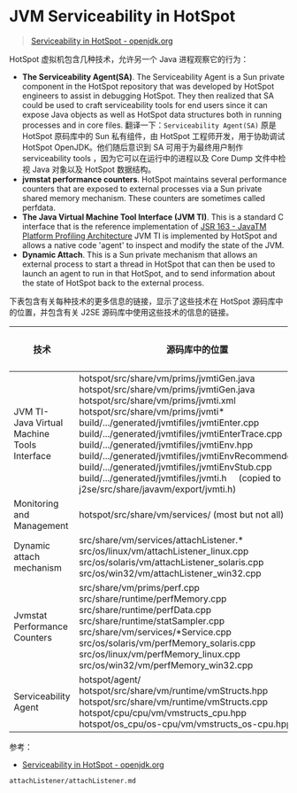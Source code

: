 # JVM Serviceability in HotSpot

> [Serviceability in HotSpot - openjdk.org](https://openjdk.org/groups/hotspot/docs/Serviceability.html)



HotSpot 虚拟机包含几种技术，允许另一个 Java 进程观察它的行为：

- **The Serviceability Agent(SA)**. The Serviceability Agent is a Sun private component in the HotSpot repository that was developed by HotSpot engineers to assist in debugging HotSpot. They then realized that SA could be used to craft serviceability tools for end users since it can expose Java objects as well as HotSpot data structures both in running processes and in core files.
  翻译一下：`Serviceability Agent(SA)` 原是 HotSpot 原码库中的 Sun 私有组件，由 HotSpot 工程师开发，用于协助调试 HotSpot OpenJDK。他们随后意识到 SA 可用于为最终用户制作 serviceability tools ，因为它可以在运行中的进程以及 Core Dump 文件中检视 Java 对象以及 HotSpot 数据结构。
- **jvmstat performance counters**. HotSpot maintains several performance counters that are exposed to external processes via a Sun private shared memory mechanism. These counters are sometimes called perfdata.
- **The Java Virtual Machine Tool Interface (JVM TI)**. This is a standard C interface that is the reference implementation of [JSR 163 - JavaTM Platform Profiling Architecture](http://jcp.org/en/jsr/detail?id=163) JVM TI is implemented by HotSpot and allows a native code 'agent' to inspect and modify the state of the JVM.
- **Dynamic Attach**. This is a Sun private mechanism that allows an external process to start a thread in HotSpot that can then be used to launch an agent to run in that HotSpot, and to send information about the state of HotSpot back to the external process.



下表包含有关每种技术的更多信息的链接，显示了这些技术在 HotSpot 源码库中的位置，并包含有关 J2SE 源码库中使用这些技术的信息的链接。

| 技术                                         | 源码库中的位置                                               | 在 J2SE 中的应用(依赖于这个技术的模块)      |
| -------------------------------------------- | ------------------------------------------------------------ | ------------------------------------------- |
| JVM TI- Java Virtual Machine Tools Interface | hotspot/src/share/vm/prims/jvmtiGen.java hotspot/src/share/vm/prims/jvmtiGen.java hotspot/src/share/vm/prims/jvmti.xml hotspot/src/share/vm/prims/jvmti* build/.../generated/jvmtifiles/jvmtiEnter.cpp build/.../generated/jvmtifiles/jvmtiEnterTrace.cpp build/.../generated/jvmtifiles/jvmtiEnv.hpp build/.../generated/jvmtifiles/jvmtiEnvRecommended.cpp build/.../generated/jvmtifiles/jvmtiEnvStub.cpp build/.../generated/jvmtifiles/jvmti.h     (copied to j2se/src/share/javavm/export/jvmti.h) | JDWP Agent                                  |
| Monitoring and Management                    | hotspot/src/share/vm/services/ (most but not all)            | J2SE Info Bugs                              |
| Dynamic attach mechanism                     | src/share/vm/services/attachListener.* src/os/linux/vm/attachListener_linux.cpp src/os/solaris/vm/attachListener_solaris.cpp src/os/win32/vm/attachListener_win32.cpp | J2SE Info                                   |
| Jvmstat Performance Counters                 | src/share/vm/prims/perf.cpp src/share/runtime/perfMemory.cpp src/share/runtime/perfData.cpp src/share/runtime/statSampler.cpp src/share/vm/services/*Service.cpp src/os/solaris/vm/perfMemory_solaris.cpp src/os/linux/vm/perfMemory_linux.cpp src/os/win32/vm/perfMemory_win32.cpp | J2SE Info Bugs                              |
| Serviceability Agent                         | hotspot/agent/ hotspot/src/share/vm/runtime/vmStructs.hpp hotspot/src/share/vm/runtime/vmStructs.cpp hotspot/cpu/cpu/vm/vmstructs_cpu.hpp hotspot/os_cpu/os-cpu/vm/vmstructs_os-cpu.hpp | J2SE Info Usenix Serviceability Agent paper |



参考：
- [Serviceability in HotSpot - openjdk.org](https://openjdk.org/groups/hotspot/docs/Serviceability.html)



```{toctree}
attachListener/attachListener.md
```
